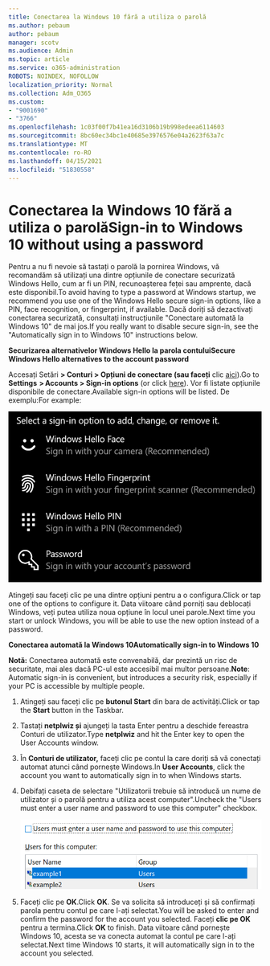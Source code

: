```yaml
---
title: Conectarea la Windows 10 fără a utiliza o parolă
ms.author: pebaum
author: pebaum
manager: scotv
ms.audience: Admin
ms.topic: article
ms.service: o365-administration
ROBOTS: NOINDEX, NOFOLLOW
localization_priority: Normal
ms.collection: Adm_O365
ms.custom:
- "9001690"
- "3766"
ms.openlocfilehash: 1c03f00f7b41ea16d3106b19b998edeea6114603
ms.sourcegitcommit: 8bc60ec34bc1e40685e3976576e04a2623f63a7c
ms.translationtype: MT
ms.contentlocale: ro-RO
ms.lasthandoff: 04/15/2021
ms.locfileid: "51830558"
---
```

# <a name="sign-in-to-windows-10-without-using-a-password"></a><span data-ttu-id="cf8c1-102">Conectarea la Windows 10 fără a utiliza o parolă</span><span class="sxs-lookup"><span data-stu-id="cf8c1-102">Sign-in to Windows 10 without using a password</span></span>

<span data-ttu-id="cf8c1-103">Pentru a nu fi nevoie să tastați o parolă la pornirea Windows, vă recomandăm să utilizați una dintre opțiunile de conectare securizată Windows Hello, cum ar fi un PIN, recunoașterea feței sau amprente, dacă este disponibil.</span><span class="sxs-lookup"><span data-stu-id="cf8c1-103">To avoid having to type a password at Windows startup, we recommend you use one of the Windows Hello secure sign-in options, like a PIN, face recognition, or fingerprint, if available.</span></span> <span data-ttu-id="cf8c1-104">Dacă doriți să dezactivați conectarea securizată, consultați instrucțiunile "Conectare automată la Windows 10" de mai jos.</span><span class="sxs-lookup"><span data-stu-id="cf8c1-104">If you really want to disable secure sign-in, see the "Automatically sign in to Windows 10" instructions below.</span></span>

<span data-ttu-id="cf8c1-105">**Securizarea alternativelor Windows Hello la parola contului**</span><span class="sxs-lookup"><span data-stu-id="cf8c1-105">**Secure Windows Hello alternatives to the account password**</span></span>

<span data-ttu-id="cf8c1-106">Accesați Setări **> Conturi > Opțiuni de conectare (sau faceți** clic [aici](ms-settings:signinoptions?activationSource=GetHelp)).</span><span class="sxs-lookup"><span data-stu-id="cf8c1-106">Go to **Settings  > Accounts > Sign-in options** (or click [here](ms-settings:signinoptions?activationSource=GetHelp)).</span></span> <span data-ttu-id="cf8c1-107">Vor fi listate opțiunile disponibile de conectare.</span><span class="sxs-lookup"><span data-stu-id="cf8c1-107">Available sign-in options will be listed.</span></span> <span data-ttu-id="cf8c1-108">De exemplu:</span><span class="sxs-lookup"><span data-stu-id="cf8c1-108">For example:</span></span>

![Opțiuni de conectare.](media/sign-in-options.png)

<span data-ttu-id="cf8c1-110">Atingeți sau faceți clic pe una dintre opțiuni pentru a o configura.</span><span class="sxs-lookup"><span data-stu-id="cf8c1-110">Click or tap one of the options to configure it.</span></span> <span data-ttu-id="cf8c1-111">Data viitoare când porniți sau deblocați Windows, veți putea utiliza noua opțiune în locul unei parole.</span><span class="sxs-lookup"><span data-stu-id="cf8c1-111">Next time you start or unlock Windows, you will be able to use the new option instead of a password.</span></span> 

<span data-ttu-id="cf8c1-112">**Conectarea automată la Windows 10**</span><span class="sxs-lookup"><span data-stu-id="cf8c1-112">**Automatically sign-in to Windows 10**</span></span>

<span data-ttu-id="cf8c1-113">**Notă:** Conectarea automată este convenabilă, dar prezintă un risc de securitate, mai ales dacă PC-ul este accesibil mai multor persoane.</span><span class="sxs-lookup"><span data-stu-id="cf8c1-113">**Note**: Automatic sign-in is convenient, but introduces a security risk, especially if your PC is accessible by multiple people.</span></span> 

1. <span data-ttu-id="cf8c1-114">Atingeți sau faceți clic pe **butonul Start** din bara de activități.</span><span class="sxs-lookup"><span data-stu-id="cf8c1-114">Click or tap the **Start** button in the Taskbar.</span></span>

2. <span data-ttu-id="cf8c1-115">Tastați **netplwiz și** ajungeți la tasta Enter pentru a deschide fereastra Conturi de utilizator.</span><span class="sxs-lookup"><span data-stu-id="cf8c1-115">Type **netplwiz** and hit the Enter key to open the User Accounts window.</span></span>

3. <span data-ttu-id="cf8c1-116">În **Conturi de utilizator,** faceți clic pe contul la care doriți să vă conectați automat atunci când pornește Windows.</span><span class="sxs-lookup"><span data-stu-id="cf8c1-116">In **User Accounts**, click the account you want to automatically sign in to when Windows starts.</span></span>

4. <span data-ttu-id="cf8c1-117">Debifați caseta de selectare "Utilizatorii trebuie să introducă un nume de utilizator și o parolă pentru a utiliza acest computer".</span><span class="sxs-lookup"><span data-stu-id="cf8c1-117">Uncheck the "Users must enter a user name and password to use this computer" checkbox.</span></span>

    ![Utilizatorii trebuie să introducă o opțiune pentru numele de utilizator și parolă.](media/users-must-enter-username.png)

5. <span data-ttu-id="cf8c1-119">Faceți clic pe **OK**.</span><span class="sxs-lookup"><span data-stu-id="cf8c1-119">Click **OK**.</span></span> <span data-ttu-id="cf8c1-120">Se va solicita să introduceți și să confirmați parola pentru contul pe care l-ați selectat.</span><span class="sxs-lookup"><span data-stu-id="cf8c1-120">You will be asked to enter and confirm the password for the account you selected.</span></span> <span data-ttu-id="cf8c1-121">Faceți **clic pe OK** pentru a termina.</span><span class="sxs-lookup"><span data-stu-id="cf8c1-121">Click **OK** to finish.</span></span> <span data-ttu-id="cf8c1-122">Data viitoare când pornește Windows 10, acesta se va conecta automat la contul pe care l-ați selectat.</span><span class="sxs-lookup"><span data-stu-id="cf8c1-122">Next time Windows 10 starts, it will automatically sign in to the account you selected.</span></span>
